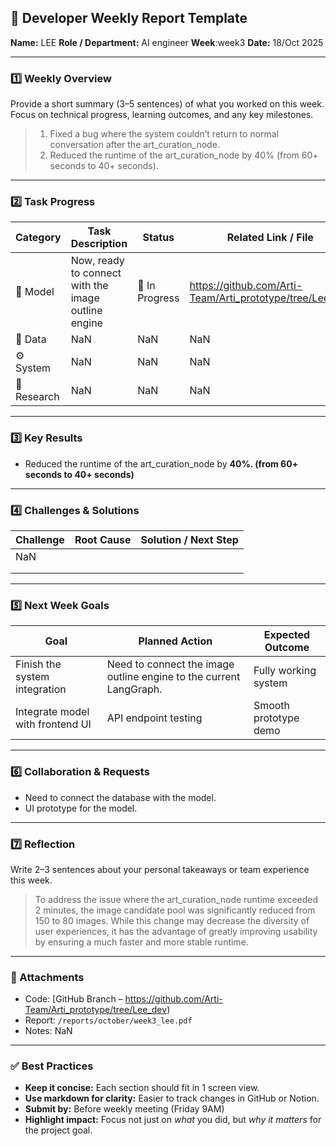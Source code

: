 ## 🧠 Developer Weekly Report Template

**Name:** LEE
**Role / Department:** AI engineer
**Week**:week3
**Date:** 18/Oct 2025

---

### 1️⃣ Weekly Overview

Provide a short summary (3–5 sentences) of what you worked on this week. Focus on technical progress, learning outcomes, and any key milestones.

> 1. Fixed a bug where the system couldn’t return to normal conversation after the art_curation_node.
> 2. Reduced the runtime of the art_curation_node by 40% (from 60+ seconds to 40+ seconds).

---

### 2️⃣ Task Progress

| Category    | Task Description                                    | Status         | Related Link / File                     |
| ----------- | --------------------------------------------------- | -------------- | --------------------------------------- |
| 🔧 Model    | Now, ready to connect with the image outline engine             | 🔄 In Progress    | https://github.com/Arti-Team/Arti_prototype/tree/Lee_dev |
| 🧩 Data     | NaN           | NaN | NaN                  |
| ⚙️ System   | NaN         | NaN | NaN      |
| 🧠 Research | NaN | NaN    | NaN       |

---

### 3️⃣ Key Results

* Reduced the runtime of the art_curation_node by **40%. (from 60+ seconds to 40+ seconds)**

---

### 4️⃣ Challenges & Solutions

| Challenge                         | Root Cause                           | Solution / Next Step                                  |
| --------------------------------- | ------------------------------------ | ----------------------------------------------------- |
| NaN |  |  |
|          |  |            |
|               |         |                       |

---

### 5️⃣ Next Week Goals

| Goal                             | Planned Action                | Expected Outcome                  |
| -------------------------------- | ----------------------------- | --------------------------------- |
| Finish the system integration    | Need to connect the image outline engine to the current LangGraph.     | Fully working system |
| Integrate model with frontend UI | API endpoint testing          | Smooth prototype demo             |

---

### 6️⃣ Collaboration & Requests

* Need to connect the database with the model.
* UI prototype for the model.

---

### 7️⃣ Reflection

Write 2–3 sentences about your personal takeaways or team experience this week.

> To address the issue where the art_curation_node runtime exceeded 2 minutes, the image candidate pool was significantly reduced from 150 to 80 images.
> While this change may decrease the diversity of user experiences, it has the advantage of greatly improving usability by ensuring a much faster and more stable runtime.

---

### 📎 Attachments

* Code: [GitHub Branch – https://github.com/Arti-Team/Arti_prototype/tree/Lee_dev)
* Report: `/reports/october/week3_lee.pdf`
* Notes: NaN

---

### ✅ Best Practices

* **Keep it concise:** Each section should fit in 1 screen view.
* **Use markdown for clarity:** Easier to track changes in GitHub or Notion.
* **Submit by:** Before weekly meeting (Friday 9AM)
* **Highlight impact:** Focus not just on *what* you did, but *why it matters* for the project goal.
